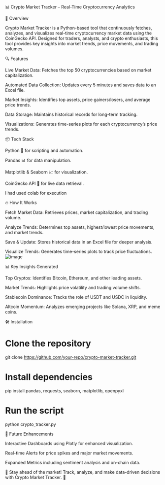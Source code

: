 📊 Crypto Market Tracker – Real-Time Cryptocurrency Analytics

🚀 Overview

Crypto Market Tracker is a Python-based tool that continuously fetches, analyzes, and visualizes real-time cryptocurrency market data using the CoinGecko API. Designed for traders, analysts, and crypto enthusiasts, this tool provides key insights into market trends, price movements, and trading volumes.

🔍 Features

Live Market Data: Fetches the top 50 cryptocurrencies based on market capitalization.

Automated Data Collection: Updates every 5 minutes and saves data to an Excel file.

Market Insights: Identifies top assets, price gainers/losers, and average price trends.

Data Storage: Maintains historical records for long-term tracking.

Visualizations: Generates time-series plots for each cryptocurrency’s price trends.

📦 Tech Stack

Python 🐍 for scripting and automation.

Pandas 📊 for data manipulation.

Matplotlib & Seaborn 📈 for visualization.

CoinGecko API 🔗 for live data retrieval.

I had used colab for execution

🔥 How It Works

Fetch Market Data: Retrieves prices, market capitalization, and trading volume.

Analyze Trends: Determines top assets, highest/lowest price movements, and market trends.

Save & Update: Stores historical data in an Excel file for deeper analysis.

Visualize Trends: Generates time-series plots to track price fluctuations.
![image](https://github.com/user-attachments/assets/22beeff7-b2f6-4afc-830c-417effc13df0)


📊 Key Insights Generated

Top Cryptos: Identifies Bitcoin, Ethereum, and other leading assets.

Market Trends: Highlights price volatility and trading volume shifts.

Stablecoin Dominance: Tracks the role of USDT and USDC in liquidity.

Altcoin Momentum: Analyzes emerging projects like Solana, XRP, and meme coins.

🛠 Installation

# Clone the repository  
git clone https://github.com/your-repo/crypto-market-tracker.git  

# Install dependencies  
pip install pandas, requests, seaborn, matplotlib, openpyxl  

# Run the script  
python crypto_tracker.py  

🎯 Future Enhancements

Interactive Dashboards using Plotly for enhanced visualization.

Real-time Alerts for price spikes and major market movements.

Expanded Metrics including sentiment analysis and on-chain data.

📌 Stay ahead of the market! Track, analyze, and make data-driven decisions with Crypto Market Tracker. 🚀
